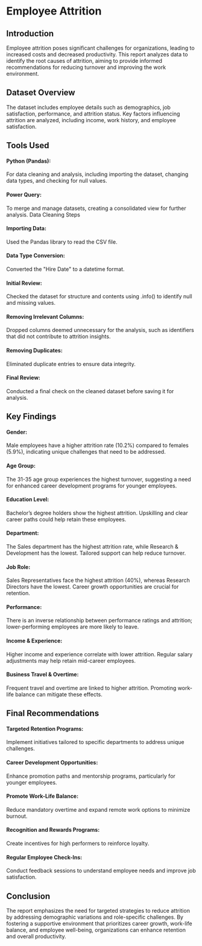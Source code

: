 
# Employee Attrition 


## Introduction
Employee attrition poses significant challenges for organizations, leading to increased costs and decreased productivity. This report analyzes data to identify the root causes of attrition, aiming to provide informed recommendations for reducing turnover and improving the work environment.

## Dataset Overview
The dataset includes employee details such as demographics, job satisfaction, performance, and attrition status. Key factors influencing attrition are analyzed, including income, work history, and employee satisfaction.

## Tools Used
#### Python (Pandas):
For data cleaning and analysis, including importing the dataset, changing data types, and checking for null values.
#### Power Query:
To merge and manage datasets, creating a consolidated view for further analysis.
Data Cleaning Steps
#### Importing Data:
Used the Pandas library to read the CSV file.
#### Data Type Conversion:
Converted the "Hire Date" to a datetime format.
#### Initial Review:
Checked the dataset for structure and contents using .info() to identify null and missing values.
#### Removing Irrelevant Columns:
Dropped columns deemed unnecessary for the analysis, such as identifiers that did not contribute to attrition insights.
#### Removing Duplicates:
Eliminated duplicate entries to ensure data integrity.
#### Final Review:
Conducted a final check on the cleaned dataset before saving it for analysis.
## Key Findings
#### Gender:
Male employees have a higher attrition rate (10.2%) compared to females (5.9%), indicating unique challenges that need to be addressed.
#### Age Group:
The 31-35 age group experiences the highest turnover, suggesting a need for enhanced career development programs for younger employees.
#### Education Level:
Bachelor’s degree holders show the highest attrition. Upskilling and clear career paths could help retain these employees.
#### Department:
The Sales department has the highest attrition rate, while Research & Development has the lowest. Tailored support can help reduce turnover.
#### Job Role:
Sales Representatives face the highest attrition (40%), whereas Research Directors have the lowest. Career growth opportunities are crucial for retention.
#### Performance:
There is an inverse relationship between performance ratings and attrition; lower-performing employees are more likely to leave.
#### Income & Experience:
Higher income and experience correlate with lower attrition. Regular salary adjustments may help retain mid-career employees.
#### Business Travel & Overtime:
Frequent travel and overtime are linked to higher attrition. Promoting work-life balance can mitigate these effects.
## Final Recommendations
#### Targeted Retention Programs:
Implement initiatives tailored to specific departments to address unique challenges.
#### Career Development Opportunities:
Enhance promotion paths and mentorship programs, particularly for younger employees.
#### Promote Work-Life Balance:
Reduce mandatory overtime and expand remote work options to minimize burnout.
#### Recognition and Rewards Programs:
Create incentives for high performers to reinforce loyalty.
#### Regular Employee Check-Ins:
Conduct feedback sessions to understand employee needs and improve job satisfaction.

## Conclusion
The report emphasizes the need for targeted strategies to reduce attrition by addressing demographic variations and role-specific challenges. By fostering a supportive environment that prioritizes career growth, work-life balance, and employee well-being, organizations can enhance retention and overall productivity.
